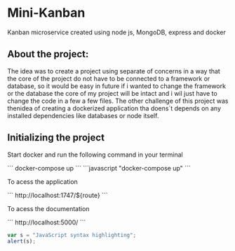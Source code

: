# Mini-Kanban
Kanban microservice created using node js, MongoDB, express and docker

<h2>About the project:</h2>
<p>The idea was to create a project using separate of concerns in a way that the core of the project do not have to be connected to a framework or database, so it would be easy in future if i wanted to change the framework or the database the core of my project will be intact and i wil just have to change the code in a few a few files. The other challenge of this project was thenidea of creating a dockerized application tha doens´t depends on any installed dependencies like databases or node itself.</p>

<h2>Initializing the project</h2>
<p>Start docker and run the following command in your terminal</p>
```
docker-compose up
```
```javascript
"docker-compose up"
```

<p>To acess the application</p>
```
  http://localhost:1747/${route}
```

<p>To acess the documentation</p>
```
http://localhost:5000/
```

```javascript
var s = "JavaScript syntax highlighting";
alert(s);
```
